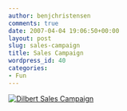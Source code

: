 ```yaml
---
author: benjchristensen
comments: true
date: 2007-04-04 19:06:50+00:00
layout: post
slug: sales-campaign
title: Sales Campaign
wordpress_id: 40
categories:
- Fun
---
```


[![Dilbert Sales Campaign](https://benjchristensen.files.wordpress.com/2007/04/dilbert-increase-sales-small.thumbnail.jpg)](http://benjchristensen.files.wordpress.com/2007/04/dilbert-increase-sales-small.jpg)
